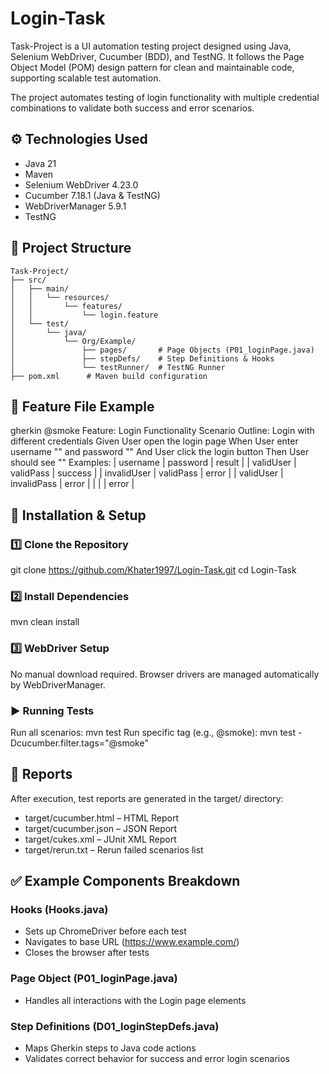 # Login-Task
Task-Project is a UI automation testing project designed using Java, Selenium WebDriver, Cucumber (BDD), and TestNG. It follows the Page Object Model (POM) design pattern for clean and maintainable code, supporting scalable test automation.

The project automates testing of login functionality with multiple credential combinations to validate both success and error scenarios.
## ⚙️ Technologies Used
- Java 21
- Maven
- Selenium WebDriver 4.23.0
- Cucumber 7.18.1 (Java & TestNG)
- WebDriverManager 5.9.1
- TestNG

## 📁 Project Structure
```
Task-Project/
├── src/
│   ├── main/
│   │   └── resources/
│   │       └── features/
│   │           └── login.feature
│   └── test/
│       └── java/
│           └── Org/Example/
│               ├── pages/       # Page Objects (P01_loginPage.java)
│               ├── stepDefs/    # Step Definitions & Hooks
│               └── testRunner/  # TestNG Runner
├── pom.xml      # Maven build configuration
```
## 📜 Feature File Example
gherkin
@smoke
Feature: Login Functionality
  Scenario Outline: Login with different credentials
    Given User open the login page
    When User enter username "<username>" and password "<password>"
    And User click the login button
    Then User should see "<result>"
    Examples:
      | username    | password    | result  |
      | validUser   | validPass   | success |
      | invalidUser | validPass   | error   |
      | validUser   | invalidPass | error   |
      |             |             | error   |
## 🚀 Installation & Setup
### 1️⃣ Clone the Repository
git clone https://github.com/Khater1997/Login-Task.git
cd Login-Task
### 2️⃣ Install Dependencies
mvn clean install
### 3️⃣ WebDriver Setup
No manual download required. Browser drivers are managed automatically by WebDriverManager.
### ▶️ Running Tests
Run all scenarios:
mvn test
Run specific tag (e.g., @smoke):
mvn test -Dcucumber.filter.tags="@smoke"
## 📂 Reports
After execution, test reports are generated in the target/ directory:
- target/cucumber.html – HTML Report
- target/cucumber.json – JSON Report
- target/cukes.xml – JUnit XML Report
- target/rerun.txt – Rerun failed scenarios list

## ✅ Example Components Breakdown
### Hooks (Hooks.java)
- Sets up ChromeDriver before each test
- Navigates to base URL (https://www.example.com/)
- Closes the browser after tests
### Page Object (P01_loginPage.java)
- Handles all interactions with the Login page elements
### Step Definitions (D01_loginStepDefs.java)
- Maps Gherkin steps to Java code actions
- Validates correct behavior for success and error login scenarios

